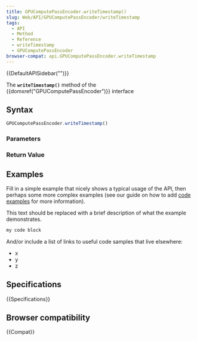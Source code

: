 ```yaml
---
title: GPUComputePassEncoder.writeTimestamp()
slug: Web/API/GPUComputePassEncoder/writeTimestamp
tags:
  - API
  - Method
  - Reference
  - writeTimestamp
  - GPUComputePassEncoder
browser-compat: api.GPUComputePassEncoder.writeTimestamp
---
```

{{DefaultAPISidebar("")}}

The **`writeTimestamp()`** method of the {{domxref("GPUComputePassEncoder")}} interface 

## Syntax

```js
GPUComputePassEncoder.writeTimestamp()
```

### Parameters



### Return Value



## Examples

Fill in a simple example that nicely shows a typical usage of the API, then perhaps some more complex examples (see our guide on how to add [code examples](/en-US/docs/MDN/Contribute/Structures/Code_examples) for more information).

This text should be replaced with a brief description of what the example demonstrates.

```js
my code block
```

And/or include a list of links to useful code samples that live elsewhere:

*   x
*   y
*   z

## Specifications

{{Specifications}}

## Browser compatibility

{{Compat}}

